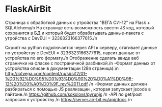 # FlaskAirBit
Страница с обработкой данных с утройства "ВЕГА СИ-12" на Flask + SQLAlchemy/n 
На странице есть возможность ввести JS код, который сохранится в БД и который будет обрабатывать данные-пакета c утройства с DevEUI = 3236323166377615./n

Скрипт на python подключается через API к серверу, стягивает данные по устройству с DevEUI = 3236323166377615, парсит данные от устройства по его формату./n
Отображение сделать ввиде веб странички на фласке с постраничной разбивкой./n
-Формат данных от устройства описан в документации (28я страница).\n 
http://iotvega.com/content/ru/si/si12/01-%D0%92%D0%95%D0%93%D0%90%20%D0%A1%D0%98-12%20%D0%A0%D0%9F_rev%2011.pdf /n
-Формат данных должен разбираться с помощью JS реализации , которая запускает jscode в пайтоне./n
https://github.com/sokolovs/pyrunjs /n
-API по get/post запросам к устройству /n
https://server.air-bit.eu/api/docs /n
